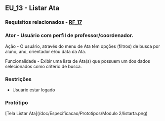## EU_13 - Listar Ata
### Requisitos relacionados - [RF_17](https://docs.google.com/document/d/1d28Owm1nmruz_8M4QXSLYp9Sl0tYuE-yjZraxpLtjBU/edit#bookmark=kix.ten2u7rm29ew)

### Ator - Usuário com perfil de professor/coordenador.

Ação - O usuário, através do menu de Ata têm opções (filtros) de busca por aluno, ano, orientador e/ou data da Ata.

Funcionalidade - Exibir uma lista de Ata(s) que possuem um dos dados selecionados como critério de busca.

### Restrições
- Usuário estar logado

### Protótipo
[Tela Listar Ata](/doc/Especificacao/Prototipos/Modulo 2/listarta.png)
